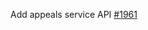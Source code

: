 Add appeals service API [#1961](https://github.com/department-of-veterans-affairs/vets-api/pull/1961)
